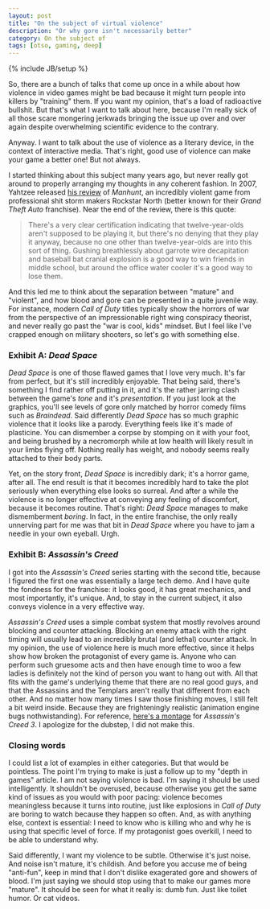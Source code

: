 ```yaml
---
layout: post
title: "On the subject of virtual violence"
description: "Or why gore isn't necessarily better"
category: On the subject of
tags: [otso, gaming, deep]
---
```

{% include JB/setup %}

So, there are a bunch of talks that come up once in a while about how violence in video games might be bad because it might turn people into killers by "training" them. If you want my opinion, that's a load of radioactive bullshit. But that's what I want to talk about here, because I'm really sick of all those scare mongering jerkwads bringing the issue up over and over again despite overwhelming scientific evidence to the contrary.

Anyway. I want to talk about the use of violence as a literary device, in the context of interactive media. That's right, good use of violence can make your game a better one! But not always.

<!-- more -->

I started thinking about this subject many years ago, but never really got around to properly arranging my thoughts in any coherent fashion. In 2007, Yahtzee released [his review](http://www.escapistmagazine.com/videos/view/zero-punctuation/6-Manhunt) of _Manhunt_, an incredibly violent game from professional shit storm makers Rockstar North (better known for their _Grand Theft Auto_ franchise). Near the end of the review, there is this quote:

> There's a very clear certification indicating that twelve-year-olds aren't supposed to be playing it, but there's no denying that they play it anyway, because no one other than twelve-year-olds are into this sort of thing. Gushing breathlessly about garrote wire decapitation and baseball bat cranial explosion is a good way to win friends in middle school, but around the office water cooler it's a good way to lose them.

And this led me to think about the separation between "mature" and "violent", and how blood and gore can be presented in a quite juvenile way. For instance, modern _Call of Duty_ titles typically show the horrors of war from the perspective of an impressionable right wing conspiracy theorist, and never really go past the "war is cool, kids" mindset. But I feel like I've crapped enough on military shooters, so let's go with something else.

### Exhibit A: _Dead Space_

_Dead Space_ is one of those flawed games that I love very much. It's far from perfect, but it's still incredibly enjoyable. That being said, there's something I find rather off putting in it, and it's the rather jarring clash between the game's _tone_ and it's _presentation_. If you just look at the graphics, you'll see levels of gore only matched by horror comedy films such as _Braindead_. Said differently _Dead Space_ has so much graphic violence that it looks like a parody. Everything feels like it's made of plasticine. You can dismember a corpse by stomping on it with your foot, and being brushed by a necromorph while at low health will likely result in your limbs flying off. Nothing really has weight, and nobody seems really attached to their body parts. 

Yet, on the story front, _Dead Space_ is incredibly dark; it's a horror game, after all. The end result is that it becomes incredibly hard to take the plot seriously when everything else looks so surreal. And after a while the violence is no longer effective at conveying any feeling of discomfort, because it becomes routine. That's right: _Dead Space_ manages to make dismemberment _boring_. In fact, in the entire franchise, the only really unnerving part for me was that bit in _Dead Space_ where you have to jam a needle in your own eyeball. Urgh.

### Exhibit B: _Assassin's Creed_

I got into the _Assassin's Creed_ series starting with the second title, because I figured the first one was essentially a large tech demo. And I have quite the fondness for the franchise: it looks good, it has great mechanics, and most importantly, it's unique. And, to stay in the current subject, it also conveys violence in a very effective way.

_Assassin's Creed_ uses a simple combat system that mostly revolves around blocking and counter attacking. Blocking an enemy attack with the right timing will usually lead to an incredibly brutal (and lethal) counter attack. In my opinion, the use of violence here is much more effective, since it helps show how broken the protagonist of every game is. Anyone who can perform such gruesome acts and then have enough time to woo a few ladies is definitely not the kind of person you want to hang out with. All that fits with the game's underlying theme that there are no real good guys, and that the Assassins and the Templars aren't really that different from each other. And no matter how many times I saw those finishing moves, I still felt a bit weird inside. Because they are frighteningly realistic (animation engine bugs nothwistanding). For reference, [here's a montage](http://www.youtube.com/watch?v=v662VSyyKlY) for _Assassin's Creed 3_. I apologize for the dubstep, I did not make this.

### Closing words

I could list a lot of examples in either categories. But that would be pointless. The point I'm trying to make is just a follow up to my "depth in games" article. I am not saying violence is bad. I'm saying it should be used intelligently. It shouldn't be overused, because otherwise you get the same kind of issues as you would with poor pacing: violence becomes meaningless because it turns into routine, just like explosions in _Call of Duty_ are boring to watch because they happen so often. And, as with anything else, context is essential: I need to know who is killing who and why he is using that specific level of force. If my protagonist goes overkill, I need to be able to understand why.

Said differently, I want my violence to be subtle. Otherwise it's just noise. And noise isn't mature, it's childish. And before you accuse me of being "anti-fun", keep in mind that I don't dislike exagerated gore and showers of blood. I'm just saying we should stop using that to make our games more "mature". It should be seen for what it really is: dumb fun. Just like toilet humor. Or cat videos.